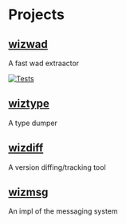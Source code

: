 # Projects

## [wizwad](https://github.com/wizspoil/wizwad)
A fast wad extraactor

[![Tests](https://github.com/wizspoil/wizwad/actions/workflows/tests.yml/badge.svg)](https://github.com/wizspoil/wizwad/actions/workflows/tests.yml)

## [wiztype](https://github.com/wizspoil/wiztype)
A type dumper

## [wizdiff](https://github.com/wizspoil/wizdiff)
A version diffing/tracking tool

## [wizmsg](https://github.com/wizspoil/wizmsg)
An impl of the messaging system
